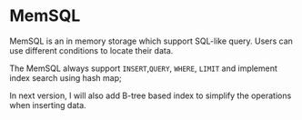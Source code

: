 # MemSQL
MemSQL is an in memory storage which support SQL-like query. Users can use different conditions to locate their data.

The MemSQL always support `INSERT`,`QUERY`, `WHERE`, `LIMIT` and implement index search using hash map;

In next version, I will also add B-tree based index to simplify the operations when inserting data.


